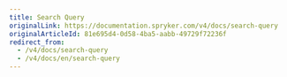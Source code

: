 ```yaml
---
title: Search Query
originalLink: https://documentation.spryker.com/v4/docs/search-query
originalArticleId: 81e695d4-0d58-4ba5-aabb-49729f72236f
redirect_from:
  - /v4/docs/search-query
  - /v4/docs/en/search-query
---
```



